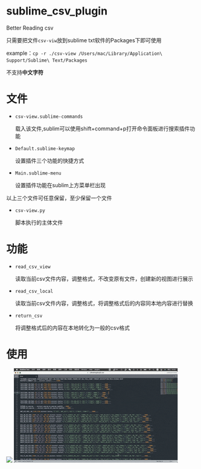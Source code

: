 # sublime_csv_plugin
Better Reading csv


只需要把文件`csv-viw`放到sublime txt软件的Packages下即可使用

example：`cp -r ./csv-view /Users/mac/Library/Application\ Support/Sublime\ Text/Packages `

不支持**中文字符**

# 文件

* `csv-view.sublime-commands`

  载入该文件,sublim可以使用shift+command+p打开命令面板进行搜索插件功能

* `Default.sublime-keymap`

  设置插件三个功能的快捷方式

* `Main.sublime-menu`

  设置插件功能在sublim上方菜单栏出现

以上三个文件可任意保留，至少保留一个文件

* `csv-view.py`

  脚本执行的主体文件

# 功能

* `read_csv_view`

  读取当前csv文件内容，调整格式，不改变原有文件，创建新的视图进行展示

* `read_csv_local`

  读取当前csv文件内容，调整格式，将调整格式后的内容同本地内容进行替换

* `return_csv`

  将调整格式后的内容在本地转化为一般的csv格式

# 使用

![](./csv-view/tme/1.gif)
![](./csv-view/tme/2.gif)

